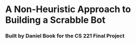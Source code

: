 # A Non-Heuristic Approach to Building a Scrabble Bot

### Built by Daniel Book for the CS 221 Final Project